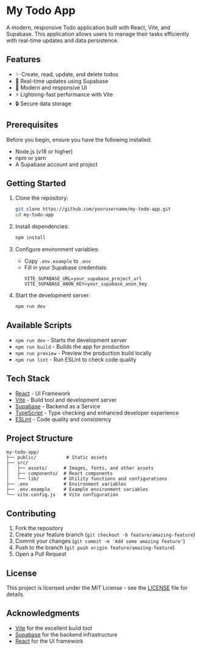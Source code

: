 # My Todo App

A modern, responsive Todo application built with React, Vite, and Supabase. This application allows users to manage their tasks efficiently with real-time updates and data persistence.

## Features

- ✨ Create, read, update, and delete todos
- 🔄 Real-time updates using Supabase
- 🎨 Modern and responsive UI
- ⚡ Lightning-fast performance with Vite
- 🔒 Secure data storage

## Prerequisites

Before you begin, ensure you have the following installed:
- Node.js (v18 or higher)
- npm or yarn
- A Supabase account and project

## Getting Started

1. Clone the repository:
   ```bash
   git clone https://github.com/yourusername/my-todo-app.git
   cd my-todo-app
   ```

2. Install dependencies:
   ```bash
   npm install
   ```

3. Configure environment variables:
   - Copy `.env.example` to `.env`
   - Fill in your Supabase credentials:
     ```
     VITE_SUPABASE_URL=your_supabase_project_url
     VITE_SUPABASE_ANON_KEY=your_supabase_anon_key
     ```

4. Start the development server:
   ```bash
   npm run dev
   ```

## Available Scripts

- `npm run dev` - Starts the development server
- `npm run build` - Builds the app for production
- `npm run preview` - Preview the production build locally
- `npm run lint` - Run ESLint to check code quality

## Tech Stack

- [React](https://reactjs.org/) - UI Framework
- [Vite](https://vitejs.dev/) - Build tool and development server
- [Supabase](https://supabase.com/) - Backend as a Service
- [TypeScript](https://www.typescriptlang.org/) - Type checking and enhanced developer experience
- [ESLint](https://eslint.org/) - Code quality and consistency

## Project Structure

```
my-todo-app/
├── public/           # Static assets
├── src/
│   ├── assets/      # Images, fonts, and other assets
│   ├── components/  # React components
│   └── lib/         # Utility functions and configurations
├── .env             # Environment variables
├── .env.example     # Example environment variables
└── vite.config.js   # Vite configuration
```

## Contributing

1. Fork the repository
2. Create your feature branch (`git checkout -b feature/amazing-feature`)
3. Commit your changes (`git commit -m 'Add some amazing feature'`)
4. Push to the branch (`git push origin feature/amazing-feature`)
5. Open a Pull Request

## License

This project is licensed under the MIT License - see the [LICENSE](LICENSE) file for details.

## Acknowledgments

- [Vite](https://vitejs.dev/) for the excellent build tool
- [Supabase](https://supabase.com/) for the backend infrastructure
- [React](https://reactjs.org/) for the UI framework
